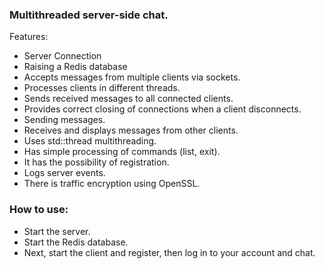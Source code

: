 ### Multithreaded server-side chat.

Features:
- Server Connection
- Raising a Redis database
- Accepts messages from multiple clients via sockets.
- Processes clients in different threads.
- Sends received messages to all connected clients.
- Provides correct closing of connections when a client disconnects.
- Sending messages.
- Receives and displays messages from other clients.
- Uses std::thread multithreading.
- Has simple processing of commands (list, exit).
- It has the possibility of registration.
- Logs server events.
- There is traffic encryption using OpenSSL.

### How to use:

- Start the server.
- Start the Redis database.
- Next, start the client and register, then log in to your account and chat.
